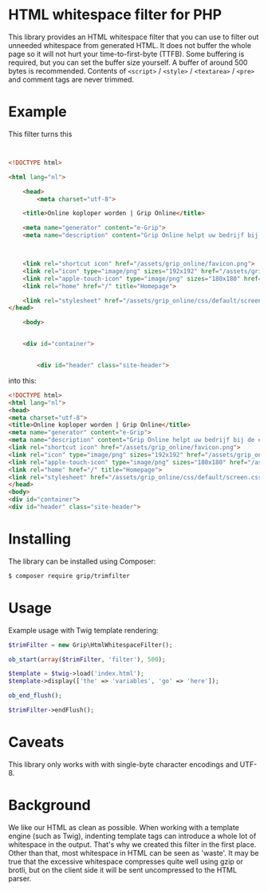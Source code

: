 # HTML whitespace filter for PHP

This library provides an HTML whitespace filter that you can use to filter out unneeded whitespace from generated HTML. It does not buffer the whole page so it will not hurt your time-to-first-byte (TTFB). Some buffering is required, but you can set the buffer size yourself. A buffer of around 500 bytes is recommended. Contents of `<script>` / `<style>` / `<textarea>` / `<pre>` and comment tags are never trimmed.

# Example

This filter turns this

```html


<!DOCTYPE html>

<html lang="nl">

    <head>
    	<meta charset="utf-8">

	<title>Online koploper worden | Grip Online</title>

	<meta name="generator" content="e-Grip">
	<meta name="description" content="Grip Online helpt uw bedrijf bij de essentiële uitdaging om in uw branche online koploper te worden of te blijven. Van e-commerce tot corporate, van sites tot apps. Kennismaken met Grip?">



	<link rel="shortcut icon" href="/assets/grip_online/favicon.png">
	<link rel="icon" type="image/png" sizes="192x192" href="/assets/grip_online/images/default/favicon-192x192.png">
	<link rel="apple-touch-icon" type="image/png" sizes="180x180" href="/assets/grip_online/images/default/apple-touch-icon-180x180.png">
	<link rel="home" href="/" title="Homepage">

	<link rel="stylesheet" href="/assets/grip_online/css/default/screen.css">
</head>

    <body>


    <div id="container">


        <div id="header" class="site-header">

```

into this:

```html
<!DOCTYPE html>
<html lang="nl">
<head>
<meta charset="utf-8">
<title>Online koploper worden | Grip Online</title>
<meta name="generator" content="e-Grip">
<meta name="description" content="Grip Online helpt uw bedrijf bij de essentiële uitdaging om in uw branche online koploper te worden of te blijven. Van e-commerce tot corporate, van sites tot apps. Kennismaken met Grip?">
<link rel="shortcut icon" href="/assets/grip_online/favicon.png">
<link rel="icon" type="image/png" sizes="192x192" href="/assets/grip_online/images/default/favicon-192x192.png">
<link rel="apple-touch-icon" type="image/png" sizes="180x180" href="/assets/grip_online/images/default/apple-touch-icon-180x180.png">
<link rel="home" href="/" title="Homepage">
<link rel="stylesheet" href="/assets/grip_online/css/default/screen.css">
</head>
<body>
<div id="container">
<div id="header" class="site-header">
```

# Installing

The library can be installed using Composer:

```sh
$ composer require grip/trimfilter
```

# Usage
Example usage with Twig template rendering:

```php
$trimFilter = new Grip\HtmlWhitespaceFilter();

ob_start(array($trimFilter, 'filter'), 500);

$template = $twig->load('index.html');
$template->display(['the' => 'variables', 'go' => 'here']);

ob_end_flush();

$trimFilter->endFlush();
```

# Caveats
This library only works with with single-byte character encodings and UTF-8.

# Background
We like our HTML as clean as possible. When working with a template engine (such as Twig), indenting template tags can introduce a whole lot of whitespace in the output. That's why we created this filter in the first place. Other than that, most whitespace in HTML can be seen as 'waste'. It may be true that the excessive whitespace compresses quite well using gzip or brotli, but on the client side it will be sent uncompressed to the HTML parser.